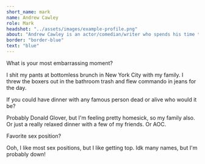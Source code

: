 ```yaml
---
short_name: mark
name: Andrew Cawley
role: Mark
headshot: "../assets/images/example-profile.png"
about: "Andrew Cawley is an actor/comedian/writer who spends his time teaching high schoolers and one year olds. He likes most of the people he meets and tries to like the others. He's pretty cool and he needs better healthcare."
border: "border-blue"
text: "blue"
---
```

<p class="question">What is your most embarrassing moment?  </p>

<p class="answer">I shit my pants at bottomless brunch in New York City with my family. I threw the boxers out in the bathroom trash and flew commando in jeans for the day.</p>

<p class="question">If you could have dinner with any famous person dead or alive who would it be? </p>

<p class="answer">Probably Donald Glover, but I'm feeling pretty homesick, so my family also. Or just a really relaxed dinner with a few of my friends. Or AOC.</p>

<p class="question">Favorite sex position? </p>

<p class="answer">Ooh, I like most sex positions, but I like getting top. Idk many names, but I'm probably down!</p>
